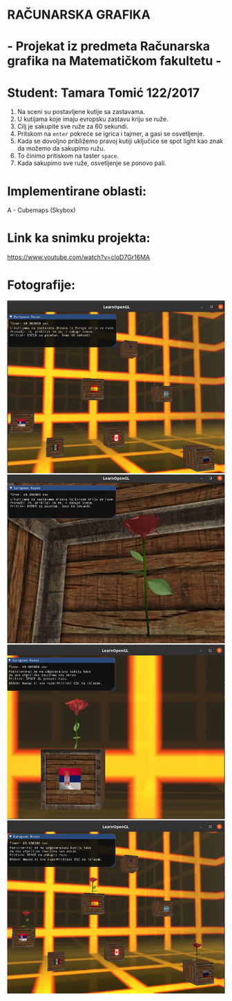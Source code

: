 # RAČUNARSKA GRAFIKA

# - Projekat iz predmeta Računarska grafika na Matematičkom fakultetu -
# Student: Tamara Tomić 122/2017
1. Na sceni su postavljene kutije sa zastavama. 
2. U kutijama koje imaju evropsku zastavu kriju se ruže.
3. Cilj je sakupite sve ruže za 60 sekundi. 
4. Pritskom na `enter` pokreće se igrica i tajmer, a gasi se osvetljenje.
5. Kada se dovoljno približemo pravoj kutiji uključiće se spot light kao znak da možemo da sakupimo ružu.
6. To činimo pritiskom na taster `space`. 
7. Kada sakupimo sve ruže, osvetljenje se ponovo pali. 

# Implementirane oblasti: 
A - Cubemaps (Skybox)

# Link ka snimku projekta:

https://www.youtube.com/watch?v=cloD7Gr16MA

# Fotografije: 

 ![img](images/pocetak.png)
 ![img](images/sakrivena_ruza.png)
 ![img](images/nadjena_ruza.png)
 ![img](images/kraj.png)

